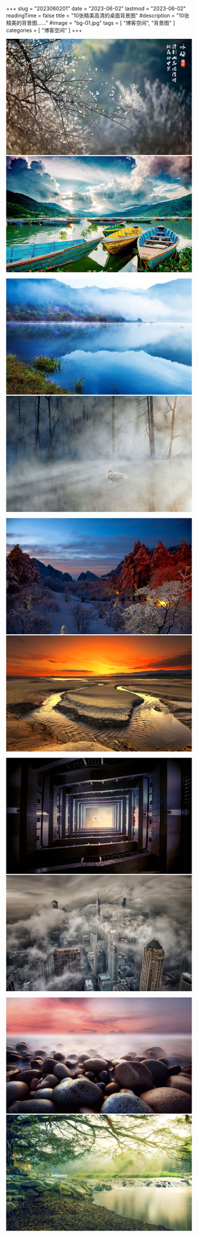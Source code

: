 +++
slug = "2023060201"
date = "2023-06-02"
lastmod = "2023-06-02"
readingTime = false
title = "10张精美高清的桌面背景图"
#description = "10张精美的背景图……"
#image = "bg-01.jpg"
tags = [ "博客空间", "背景图" ]
categories = [ "博客空间" ]
+++

![背景图片01](bg-01.jpg)
![背景图片02](bg-02.jpg)

![背景图片03](bg-03.jpg)
![背景图片04](bg-04.jpg)

![背景图片05](bg-05.jpg)
![背景图片06](bg-06.jpg)

![背景图片07](bg-07.jpg)
![背景图片08](bg-08.jpg)

![背景图片09](bg-09.jpg)
![背景图片10](bg-10.jpg)
